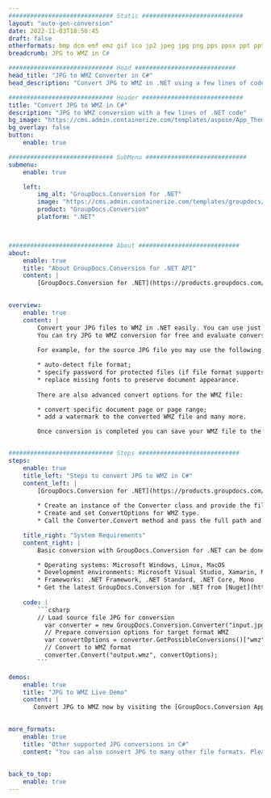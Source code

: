 ```yaml
---
############################# Static ############################
layout: "auto-gen-conversion"
date: 2022-11-03T18:50:45
draft: false
otherformats: bmp dcm emf emz gif ico jp2 jpeg jpg png pps ppsx ppt pptx psb psd svg svgz tga tif tiff webp wmf wmz
breadcrumb: JPG to WMZ in C#

############################# Head ############################
head_title: "JPG to WMZ Converter in C#"
head_description: "Convert JPG to WMZ in .NET using a few lines of code. Use the GroupDocs Document Conversion API to convert over 160 file formats."

############################# Header ############################
title: "Convert JPG to WMZ in C#"
description: "JPG to WMZ conversion with a few lines of .NET code"
bg_image: "https://cms.admin.containerize.com/templates/aspose/App_Themes/V3/images/bg/header1.png"
bg_overlay: false
button:
    enable: true

############################# SubMenu ############################
submenu:
    enable: true

    left:
        img_alt: "GroupDocs.Conversion for .NET"
        image: "https://cms.admin.containerize.com/templates/groupdocs/images/product-logos/90x90-noborder/groupdocs-conversion-net.png"
        product: "GroupDocs.Conversion"
        platform: ".NET"



############################# About ############################
about:
    enable: true
    title: "About GroupDocs.Conversion for .NET API"
    content: |
        [GroupDocs.Conversion for .NET](https://products.groupdocs.com/conversion/net/) can be used to convert Microsoft Word, Excel, PowerPoint, PDF, Visio and other formats. GroupDocs.Conversion is a standalone API that is suitable for back-end and internal systems where high performance is required. It does not depend on any software such as Microsoft or Open Office.
    

overview:
    enable: true
    content: |
        Convert your JPG files to WMZ in .NET easily. You can use just a couple of C# code lines in any platform of your choice like - Windows, Linux, macOS.
        You can try JPG to WMZ conversion for free and evaluate conversion results quality.  Along with simple file conversion scenarios you can try more advanced options for loading source JPG file and for saving output WMZ result. 
        
        For example, for the source JPG file you may use the following load options:

        * auto-detect file format;
        * specify password for protected files (if file format supports it);
        * replace missing fonts to preserve document appearance.
        
        There are also advanced convert options for the WMZ file:

        * convert specific document page or page range;
        * add a watermark to the converted WMZ file and many more.

        Once conversion is completed you can save your WMZ file to the local file path or any third-party storage like FTP, Amazon S3, Google Drive, Dropbox etc. Please note - to convert JPG to WMZ there is no need for any additional software installed - like MS Office, Open Office, Adobe Acrobat Reader etc.


############################# Steps ############################
steps:
    enable: true
    title_left: "Steps to convert JPG to WMZ in C#"
    content_left: |
        [GroupDocs.Conversion for .NET](https://products.groupdocs.com/conversion/net/) makes it easy for developers to convert a JPG file to WMZ with a few lines of code.
        
        * Create an instance of the Converter class and provide the file JPG with the full path
        * Create and set ConvertOptions for WMZ type.
        * Call the Converter.Convert method and pass the full path and format (WMZ) as a parameter

    title_right: "System Requirements"
    content_right: |
        Basic conversion with GroupDocs.Conversion for .NET can be done in just a few simple steps. Our APIs are supported on all major platforms and operating systems. Before executing the code below, make sure you have the following prerequisites installed on your system.

        * Operating systems: Microsoft Windows, Linux, MacOS
        * Development environments: Microsoft Visual Studio, Xamarin, MonoDevelop
        * Frameworks: .NET Framework, .NET Standard, .NET Core, Mono
        * Get the latest GroupDocs.Conversion for .NET from [Nuget](https://www.nuget.org/packages/groupdocs.conversion)
         
    code: |
        ```csharp    
        // Load source file JPG for conversion
          var converter = new GroupDocs.Conversion.Converter("input.jpg");
          // Prepare conversion options for target format WMZ
          var convertOptions = converter.GetPossibleConversions()["wmz"].ConvertOptions;
          // Convert to WMZ format
          converter.Convert("output.wmz", convertOptions);
        ```

demos:
    enable: true
    title: "JPG to WMZ Live Demo"
    content: |
       Convert JPG to WMZ now by visiting the [GroupDocs.Conversion App](https://products.groupdocs.app/conversion/family) website. Online demo has the following advantages
          

more_formats:
    enable: true
    title: "Other supported JPG conversions in C#"
    content: "You can also convert JPG to many other file formats. Please see the list below."
       
       
back_to_top:
    enable: true
---
```

